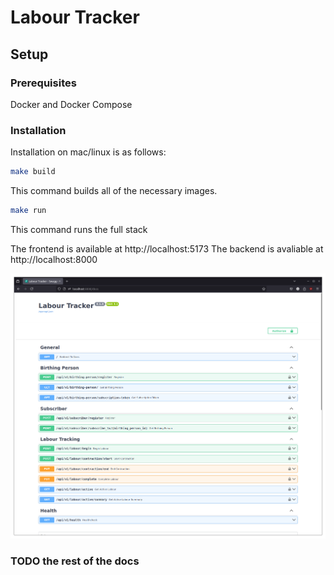 # Labour Tracker
 
## Setup

### Prerequisites

Docker and Docker Compose

### Installation

Installation on mac/linux is as follows:

```bash
make build
```

This command builds all of the necessary images.

```bash
make run
```

This command runs the full stack

The frontend is available at http://localhost:5173
The backend is avaliable at http://localhost:8000

![preview](./docs/images/swagger-ui.png)

### TODO the rest of the docs
